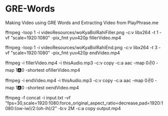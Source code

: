 # GRE-Words
Making Video using GRE Words and Extracting Video from PlayPhrase.me

ffmpeg -loop 1 -i videoResources/woKyaBolRahiFiller.png -c:v libx264 -t 1 -vf "scale=1920:1080" -pix_fmt yuv420p fillerVideo.mp4

ffmpeg -loop 1 -i videoResources/woKyaBolRahiEnd.png -c:v libx264 -t 3 -vf "scale=1920:1080" -pix_fmt yuv420p endVideo.mp4


ffmpeg -i fillerVideo.mp4 -i thisAudio.mp3 -c:v copy -c:a aac -map 0:v:0 -map 1:a:0 -shortest ofillerVideo.mp4

ffmpeg -i endVideo.mp4 -i thisAudio.mp3 -c:v copy -c:a aac -map 0:v:0 -map 1:a:0 -shortest oendVideo.mp4

ffmpeg -f concat -i input.txt -vf "fps=30,scale=1920:1080:force_original_aspect_ratio=decrease,pad=1920:1080:(ow-iw)/2:(oh-ih)/2" -b:v 2M -c:a copy output.mp4
